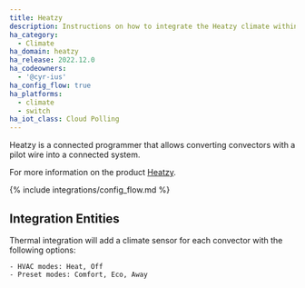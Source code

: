 ```yaml
---
title: Heatzy
description: Instructions on how to integrate the Heatzy climate within Home Assistant.
ha_category:
  - Climate
ha_domain: heatzy
ha_release: 2022.12.0
ha_codeowners:
  - '@cyr-ius'
ha_config_flow: true
ha_platforms:
  - climate
  - switch
ha_iot_class: Cloud Polling
---
```


Heatzy is a connected programmer that allows converting convectors with a pilot wire into a connected system.

For more information on the product [Heatzy](https://heatzy.com/).

{% include integrations/config_flow.md %}

## Integration Entities

Thermal integration will add a climate sensor for each convector with the following options:

    - HVAC modes: Heat, Off
    - Preset modes: Comfort, Eco, Away

